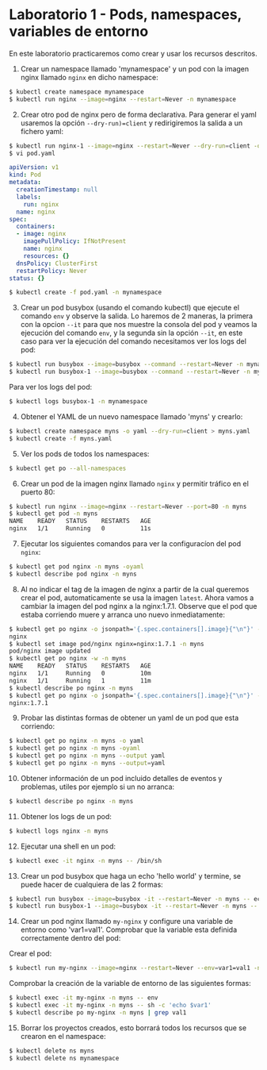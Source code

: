 # Laboratorio 1 - Pods, namespaces, variables de entorno

En este laboratorio practicaremos como crear y usar los recursos descritos.

1. Crear un namespace llamado 'mynamespace' y un pod con la imagen nginx llamado `nginx` en dicho namespace:
```bash
$ kubectl create namespace mynamespace
$ kubectl run nginx --image=nginx --restart=Never -n mynamespace
```
2. Crear otro pod de nginx pero de forma declarativa. Para generar el yaml usaremos la opción `--dry-run)=client` y redirigiremos la salida a un fichero yaml:
```bash
$ kubectl run nginx-1 --image=nginx --restart=Never --dry-run=client -o yaml > pod.yaml
$ vi pod.yaml
```
```yaml
apiVersion: v1
kind: Pod
metadata:
  creationTimestamp: null
  labels:
    run: nginx
  name: nginx
spec:
  containers:
  - image: nginx
    imagePullPolicy: IfNotPresent
    name: nginx
    resources: {}
  dnsPolicy: ClusterFirst
  restartPolicy: Never
status: {}
```
```bash
$ kubectl create -f pod.yaml -n mynamespace
```

3. Crear un pod busybox (usando el comando kubectl) que ejecute el comando `env` y observe la salida. Lo haremos de 2 maneras, la primera con la opcion `--it` para que nos muestre la consola del pod y veamos la ejecución del comando `env`, y la segunda sin la opción `--it`, en este caso para ver la ejecución del comando necesitamos ver los logs del pod:
```bash
$ kubectl run busybox --image=busybox --command --restart=Never -n mynamespace -it -- env
$ kubectl run busybox-1 --image=busybox --command --restart=Never -n mynamespace -- env
```
Para ver los logs del pod:
```bash
$ kubectl logs busybox-1 -n mynamespace
```
4. Obtener el YAML de un nuevo namespace llamado 'myns' y crearlo:
```bash
$ kubectl create namespace myns -o yaml --dry-run=client > myns.yaml
$ kubectl create -f myns.yaml
```
5. Ver los pods de todos los namespaces:
```bash
$ kubectl get po --all-namespaces
```
6. Crear un pod de la imagen nginx llamado `nginx` y permitir tráfico en el puerto 80:
```bash
$ kubectl run nginx --image=nginx --restart=Never --port=80 -n myns
$ kubectl get pod -n myns
NAME    READY   STATUS    RESTARTS   AGE
nginx   1/1     Running   0          11s
```
7. Ejecutar los siguientes comandos para ver la configuracíon del pod `nginx`:
```bash
$ kubectl get pod nginx -n myns -oyaml
$ kubectl describe pod nginx -n myns
```
8. Al no indicar el tag de la imagen de nginx a partir de la cual queremos crear el pod, automaticamente se usa la imagen `latest`. Ahora vamos a cambiar la imagen del pod nginx a la nginx:1.7.1. Observe que el pod que estaba corriendo muere y arranca uno nuevo inmediatamente:
```bash
$ kubectl get po nginx -o jsonpath='{.spec.containers[].image}{"\n"}' -n myns
nginx
$ kubectl set image pod/nginx nginx=nginx:1.7.1 -n myns
pod/nginx image updated
$ kubectl get po nginx -w -n myns
NAME    READY   STATUS    RESTARTS   AGE
nginx   1/1     Running   0          10m
nginx   1/1     Running   1          11m
$ kubectl describe po nginx -n myns
$ kubectl get po nginx -o jsonpath='{.spec.containers[].image}{"\n"}' -n myns
nginx:1.7.1
```
9. Probar las distintas formas de obtener un yaml de un pod que esta corriendo:
```bash
$ kubectl get po nginx -n myns -o yaml
$ kubectl get po nginx -n myns -oyaml
$ kubectl get po nginx -n myns --output yaml
$ kubectl get po nginx -n myns --output=yaml
```
10. Obtener información de un pod incluido detalles de eventos y problemas, utiles por ejemplo si un no arranca:
```bash
$ kubectl describe po nginx -n myns
```
11. Obtener los logs de un pod:
```bash
$ kubectl logs nginx -n myns
```
12. Ejecutar una shell en un pod:
```bash
$ kubectl exec -it nginx -n myns -- /bin/sh
```
13. Crear un pod busybox que haga un echo 'hello world' y termine, se puede hacer de cualquiera de las 2 formas:
```bash
$ kubectl run busybox --image=busybox -it --restart=Never -n myns -- echo 'hello world'
$ kubectl run busybox-1 --image=busybox -it --restart=Never -n myns -- /bin/sh -c 'echo hello world'
```
14. Crear un pod nginx llamado `my-nginx` y configure una variable de entorno como 'var1=val1'. Comprobar que la variable esta definida correctamente dentro del pod:

Crear el pod:
```bash
$ kubectl run my-nginx --image=nginx --restart=Never --env=var1=val1 -n myns
```
Comprobar la creación de la variable de entorno de las siguientes formas:
```bash
$ kubectl exec -it my-nginx -n myns -- env
$ kubectl exec -it my-nginx -n myns -- sh -c 'echo $var1'
$ kubectl describe po my-nginx -n myns | grep val1
```
15. Borrar los proyectos creados, esto borrará todos los recursos que se crearon en el namespace:
```bash
$ kubectl delete ns myns
$ kubectl delete ns mynamespace
```
